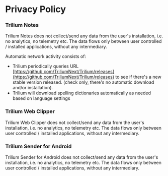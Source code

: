 # Privacy Policy
### Trilium Notes

Trilium Notes does not collect/send any data from the user's installation, i.e. no analytics, no telemetry etc. The data flows only between user controlled / installed applications, without any intermediary.

Automatic network activity consists of:

*   Trilium periodically queries URL [https://github.com/TriliumNext/Trilium/releases](https://github.com/TriliumNext/Trilium/releases) to see if there's a new stable version released. (check only, there's no automatic download and/or installation).
*   Trilium will download spelling dictionaries automatically as needed based on language settings

### Trilium Web Clipper

Trilium Web Clipper does not collect/send any data from the user's installation, i.e. no analytics, no telemetry etc. The data flows only between user controlled / installed applications, without any intermediary.

### Trilium Sender for Android

Trilium Sender for Android does not collect/send any data from the user's installation, i.e. no analytics, no telemetry etc. The data flows only between user controlled / installed applications, without any intermediary.